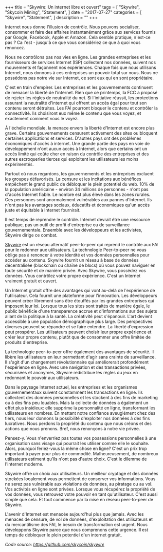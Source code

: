 +++
title = "Skywire: Un internet libre et ouvert"
tags = [
    "Skywire",
    "Skycoin Mining",
    "Statement",
]
date = "2017-07-27"
categories = [
    "Skywire",
    "Statement",
]
description = ""
+++

Internet nous donne l'illusion de contrôle. Nous pouvons socialiser, consommer et faire des affaires instantanément grâce aux services fournis par Google, Facebook, Apple et Amazon. Cela semble pratique, n'est-ce pas ? Ca l'est - jusqu'à ce que vous considériez ce que à quoi vous renoncez.

Nous ne contrôlons pas nos vies en ligne. Les grandes entreprises et les fournisseurs de services Internet (ISP) collectent nos données, suivent nos mouvements et façonnent nos expériences. Chaque fois que nous utilisons Internet, nous donnons à ces entreprises un pouvoir total sur nous. Nous ne possédons pas notre vie sur Internet, ce sont eux qui en sont propriétaire.

Ç'est en train d'empirer. Les entreprises et les gouvernements continuent de menacer la liberté de l'internet. Rien que ce printemps, la FCC a proposé de rejeter les règles de neutralité du net. Si l'initiative réussit, les protections assurant la neutralité d'internet qui offrent un accès égal pour tout son contenu seront détruites. Les FAI pourront bloquer le contenu et contrôler la connectivité. Ils choisiront eux même le contenu que vous voyez, et exactement comment vous le voyez.

À l'échelle mondiale, la menace envers la liberté d'Internet est encore plus grave. Certains gouvernements censurent activement des sites ou bloquent certaines applications et services. D'autres pays ont des problèmes économiques d'accès à internet. Une grande partie des pays en voie de développement n'ont aucun accès à Internet, alors que certains ont un accès limité qui coûte cher en raison du contrôle des entreprises et des autres escroqueries tierces qui exploitent les utilisateurs les moins expérimentés.

Partout où nous regardons, les gouvernements et les entreprises excluent les groupes défavorisés. La censure et les incitations aux bénéfices empêchent le grand public de débloquer le plein potentiel du web. 10% de la population américaine - environ 34 millions de personnes - n'ont pas d'accès Internet fiable. Le nombre est plus élevé dans les zones rurales. Ces personnes sont anormalement vulnérables aux pannes d'Internet. Ils n'ont pas les avantages sociaux, éducatifs et économiques qu'un accès juste et équitable à Internet fournirait.

Il est temps de reprendre le contrôle. Internet devrait être une ressource publique, pas un outil de profit d'entreprise ou de surveillance gouvernementale. Ensemble avec les développeurs et les activistes, Skywire dirige ce combat.

[Skywire](https://github.com/skycoin/skywire) est un réseau alternatif peer-to-peer qui reprend le contrôle aux FAI pour le redonner aux utilisateurs. La technologie Peer-to-peer ne vous oblige pas à renoncer à votre identité et vos données personnelles pour accéder au contenu. Skywire fournit un réseau à base de données décentralisée (blockchain ou chaîne de blocs) où vous pouvez naviguer en toute sécurité et de manière privée. Avec Skywire, vous possédez vos données. Vous contrôlez votre propre expérience. C'est un Internet vraiment gratuit et ouvert.

Un Internet gratuit offre des avantages qui vont au-delà de l'expérience de l'utilisateur. Cela fournit une plateforme pour l'innovation. Les développeurs peuvent créer librement sans être étouffés par les grandes entreprises qui imposent leur loi. Lorsque tous les sites sont traités de manière égale, le public bénéficie d'une transparence accrue et d'informations sur des sujets allant de la politique à la santé. La créativité peut s'épanouir. L'art devient accessible à une population démographique plus large. Des perspectives diverses peuvent se répandre et se faire entendre. La liberté d'expression peut prospérer. Les utilisateurs peuvent choisir leur propre expérience et créer leur propre contenu, plutôt que de consommer une offre limitée de produits d'entreprise.

La technologie peer-to-peer offre également des avantages de sécurité. Il libère les utilisateurs en leur permettant d'agir sans crainte de surveillance. Il s'agit d'un changement révolutionnaire qui améliorerait profondément l'expérience en ligne. Avec une navigation et des transactions privées, sécurisées et anonymes, Skywire redistribue les règles du jeux en redonnant le pouvoir aux utilisateurs. 

Dans le paysage Internet actuel, les entreprises et les organismes gouvernementaux suivent constamment les transactions en ligne. Ils collectent des données personnelles et les stockent à des fins de marketing ou à des fins peu louables. Mais la collecte de données a également un effet plus insidieux: elle supprime la personnalité en ligne, transformant les utilisateurs en nombres. En mettant notre confiance aveuglément chez des tiers, nous leur donnons la possibilité d'exploiter nos données à des fins lucratives. Nous perdons la propriété du contenu que nous créons et des actions que nous prenons. Bref, nous renonçons à notre vie privée.

Pensez-y. Vous n'enverriez pas toutes vos possessions personnelles à une organisation sans visage qui pourrait les utiliser comme elle le souhaite. Alors, pourquoi feriez-vous la même chose en ligne? C'est un prix trop important à payer pour plus de commodité. Malheureusement, de nombreux utilisateurs estiment qu'ils n'ont pas d'autre choix. C'est le dilemme de l'internet moderne.

Skywire offre un choix aux utilisateurs. Un meilleur cryptage et des données stockées localement vous permettent de conserver vos informations. Vous ne serez pas vulnérable aux violations de données, au piratage ou au vol. Vos activités en ligne sont privées. Lorsque vous récupérez la propriété de vos données, vous retrouvez votre pouvoir en tant qu'utilisateur. C'est aussi simple que cela. Et tout commence par la mise en réseau peer-to-peer de Skywire.

L'avenir d'Internet est menacée aujourd'hui plus que jamais. Avec les menaces de censure, de vol de données, d'exploitation des utilisateurs et du mercantilisme des FAI, le besoin de transformation est urgent. Nous développons Skywire parce que nous comprenons cette urgence. Il est temps de débloquer le plein potentiel d'un internet gratuit.

*Code source: https://github.com/skycoin/skywire*
